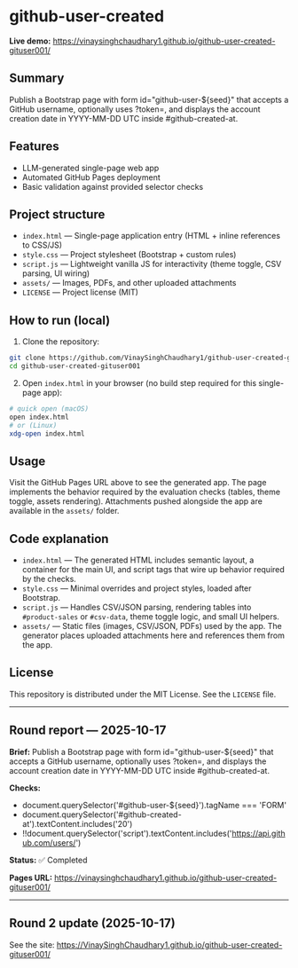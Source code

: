 # github-user-created

**Live demo:** https://vinaysinghchaudhary1.github.io/github-user-created-gituser001/

## Summary

Publish a Bootstrap page with form id="github-user-${seed}" that accepts a GitHub username, optionally uses ?token=, and displays the account creation date in YYYY-MM-DD UTC inside #github-created-at.

## Features

- LLM-generated single-page web app
- Automated GitHub Pages deployment
- Basic validation against provided selector checks

## Project structure

* `index.html` — Single-page application entry (HTML + inline references to CSS/JS)
* `style.css` — Project stylesheet (Bootstrap + custom rules)
* `script.js` — Lightweight vanilla JS for interactivity (theme toggle, CSV parsing, UI wiring)
* `assets/` — Images, PDFs, and other uploaded attachments
* `LICENSE` — Project license (MIT)

## How to run (local)

1. Clone the repository:

```bash
git clone https://github.com/VinaySinghChaudhary1/github-user-created-gituser001.git
cd github-user-created-gituser001
```

2. Open `index.html` in your browser (no build step required for this single-page app):

```bash
# quick open (macOS)
open index.html
# or (Linux)
xdg-open index.html
```

## Usage

Visit the GitHub Pages URL above to see the generated app. The page implements the behavior required by the evaluation checks (tables, theme toggle, assets rendering). Attachments pushed alongside the app are available in the `assets/` folder.

## Code explanation

- `index.html` — The generated HTML includes semantic layout, a container for the main UI, and script tags that wire up behavior required by the checks.
- `style.css` — Minimal overrides and project styles, loaded after Bootstrap.
- `script.js` — Handles CSV/JSON parsing, rendering tables into `#product-sales` or `#csv-data`, theme toggle logic, and small UI helpers.
- `assets/` — Static files (images, CSV/JSON, PDFs) used by the app. The generator places uploaded attachments here and references them from the app.

## License

This repository is distributed under the MIT License. See the `LICENSE` file.

---

## Round report — 2025-10-17

**Brief:** Publish a Bootstrap page with form id="github-user-${seed}" that accepts a GitHub username, optionally uses ?token=, and displays the account creation date in YYYY-MM-DD UTC inside #github-created-at.

**Checks:**
- document.querySelector('#github-user-${seed}').tagName === 'FORM'
- document.querySelector('#github-created-at').textContent.includes('20')
- !!document.querySelector('script').textContent.includes('https://api.github.com/users/')

**Status:** ✅ Completed

**Pages URL:** https://vinaysinghchaudhary1.github.io/github-user-created-gituser001/

---


## Round 2 update (2025-10-17)

See the site: https://VinaySinghChaudhary1.github.io/github-user-created-gituser001/
